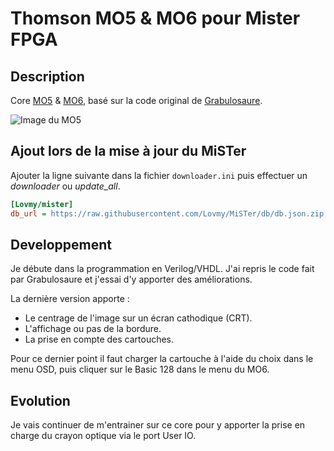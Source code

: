 # Thomson MO5 & MO6 pour Mister FPGA

## Description

Core [MO5](https://fr.wikipedia.org/wiki/Thomson_MO5) & [MO6](https://fr.wikipedia.org/wiki/Thomson_MO6), 
basé sur la code original de [Grabulosaure](https://github.com/Grabulosaure/MO_MiSTer).

![Image du MO5](https://upload.wikimedia.org/wikipedia/commons/thumb/5/5c/Thomson_MO5_%28CNAM-IMG_0575%29.jpg/800px-Thomson_MO5_%28CNAM-IMG_0575%29.jpg)

## Ajout lors de la mise à jour du MiSTer

Ajouter la ligne suivante dans la fichier `downloader.ini` puis effectuer un *downloader* ou *update_all*.

```ini
[Lovmy/mister]
db_url = https://raw.githubusercontent.com/Lovmy/MiSTer/db/db.json.zip
```

## Developpement

Je débute dans la programmation en Verilog/VHDL. J'ai repris le code fait par Grabulosaure et j'essai d'y apporter des améliorations.<br/>

La dernière version apporte :

- Le centrage de l'image sur un écran cathodique (CRT).
- L'affichage ou pas de la bordure.
- La prise en compte des cartouches.

Pour ce dernier point il faut charger la cartouche à l'aide du choix dans le menu OSD, puis cliquer sur le Basic 128 dans le menu du MO6.

## Evolution

Je vais continuer de m'entrainer sur ce core pour y apporter la prise en charge du crayon optique via le port User IO.<br/>
